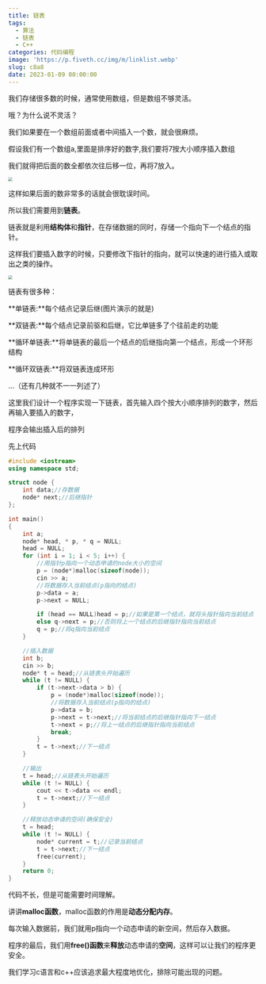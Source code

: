 ```yaml
---
title: 链表
tags:
  - 算法
  - 链表
  - C++
categories: 代码编程
image: 'https://p.fiveth.cc/img/m/linklist.webp'
slug: c8a8
date: 2023-01-09 00:00:00
---
```


我们存储很多数的时候，通常使用数组，但是数组不够灵活。

哦？为什么说不灵活？

我们如果要在一个数组前面或者中间插入一个数，就会很麻烦。

假设我们有一个数组a,里面是排序好的数字,我们要将7按大小顺序插入数组

我们就得把后面的数全都依次往后移一位，再将7放入。

<img src="https://p.fiveth.cc/img/m/linklist1.webp" style="zoom:50%;" />

这样如果后面的数非常多的话就会很耽误时间。

所以我们需要用到**链表**。

链表就是利用**结构体**和**指针**，在存储数据的同时，存储一个指向下一个结点的指针。

这样我们要插入数字的时候，只要修改下指针的指向，就可以快速的进行插入或取出之类的操作。

<img src="https://p.fiveth.cc/img/m/linklist2.webp" style="zoom:50%;" />

链表有很多种：

**单链表:**每个结点记录后继(图片演示的就是)

**双链表:**每个结点记录前驱和后继，它比单链多了个往前走的功能

**循环单链表:**将单链表的最后一个结点的后继指向第一个结点，形成一个环形结构

**循环双链表:**将双链表连成环形

...（还有几种就不一一列述了）

这里我们设计一个程序实现一下链表，首先输入四个按大小顺序排列的数字，然后再输入要插入的数字，

程序会输出插入后的排列

先上代码

```cpp
#include <iostream>
using namespace std;

struct node {
	int data;//存数据
	node* next;//后继指针
};

int main()
{
	int a;
	node* head, * p, * q = NULL;
	head = NULL;
	for (int i = 1; i < 5; i++) {
		//用指针p指向一个动态申请的node大小的空间
		p = (node*)malloc(sizeof(node));
		cin >> a;
		//将数据存入当前结点(p指向的结点)
		p->data = a;
		p->next = NULL;

		if (head == NULL)head = p;//如果是第一个结点，就将头指针指向当前结点
		else q->next = p;//否则将上一个结点的后继指针指向当前结点
		q = p;//将q指向当前结点
	}

	//插入数据
	int b;
	cin >> b;
	node* t = head;//从链表头开始遍历
	while (t != NULL) {
		if (t->next->data > b) {
			p = (node*)malloc(sizeof(node));
			//将数据存入当前结点(p指向的结点)
			p->data = b;
			p->next = t->next;//将当前结点的后继指针指向下一结点
			t->next = p;//将上一结点的后继指针指向当前结点
			break;
		}
		t = t->next;//下一结点
	}

	//输出
	t = head;//从链表头开始遍历
	while (t != NULL) {
		cout << t->data << endl;
		t = t->next;//下一结点
	}

	//释放动态申请的空间(确保安全)
	t = head;
	while (t != NULL) {
		node* current = t;//记录当前结点
		t = t->next;//下一结点
		free(current);
	}
	return 0;
}
```

代码不长，但是可能需要时间理解。

讲讲**malloc函数**，malloc函数的作用是**动态分配内存**。

每次输入数据前，我们就用p指向一个动态申请的新空间，然后存入数据。

程序的最后，我们用**free()函数**来**释放**动态申请的**空间**，这样可以让我们的程序更安全。

我们学习c语言和c++应该追求最大程度地优化，排除可能出现的问题。
